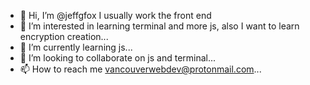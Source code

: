 - 👋 Hi, I’m @jeffgfox I usually work the front end
- 👀 I’m interested in learning terminal and more js, also I want to learn encryption creation...
- 🌱 I’m currently learning js...
- 💞️ I’m looking to collaborate on js and terminal...
- 📫 How to reach me vancouverwebdev@protonmail.com...

<!---
jeffgfox/jeffgfox is a ✨ special ✨ repository because its `README.md` (this file) appears on your GitHub profile.
You can click the Preview link to take a look at your changes.
--->

